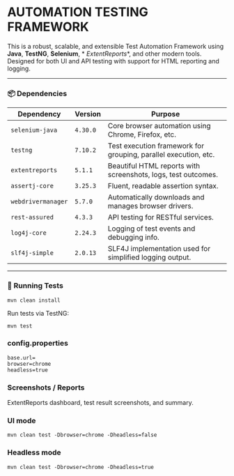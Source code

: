 # AUTOMATION TESTING FRAMEWORK

This is a robust, scalable, and extensible Test Automation Framework using **Java**, **TestNG**, **Selenium**, *
*ExtentReports**, and other modern tools. Designed for both UI and API testing with support for HTML reporting and
logging.

---

### 📦 Dependencies

| Dependency         | Version  | Purpose                                                         |
|--------------------|----------|-----------------------------------------------------------------|
| `selenium-java`    | `4.30.0` | Core browser automation using Chrome, Firefox, etc.             |
| `testng`           | `7.10.2` | Test execution framework for grouping, parallel execution, etc. |
| `extentreports`    | `5.1.1`  | Beautiful HTML reports with screenshots, logs, test outcomes.   |
| `assertj-core`     | `3.25.3` | Fluent, readable assertion syntax.                              |
| `webdrivermanager` | `5.7.0`  | Automatically downloads and manages browser drivers.            |
| `rest-assured`     | `4.3.3`  | API testing for RESTful services.                               |
| `log4j-core`       | `2.24.3` | Logging of test events and debugging info.                      |
| `slf4j-simple`     | `2.0.13` | SLF4J implementation used for simplified logging output.        |

---

### 🧪 Running Tests

``` 
mvn clean install 
```

Run tests via TestNG:

``` 
mvn test 
```

### config.properties

``` 
base.url=
browser=chrome
headless=true
```

### Screenshots / Reports

ExtentReports dashboard, test result screenshots, and summary.

### UI mode

`
mvn clean test -Dbrowser=chrome -Dheadless=false
`

### Headless mode

`
mvn clean test -Dbrowser=chrome -Dheadless=true
`



